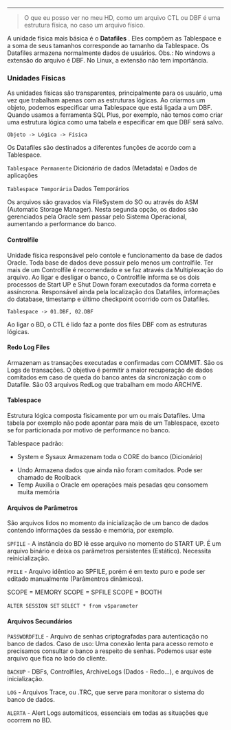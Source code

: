 --- 

> O que eu posso ver no meu HD, como um arquivo CTL ou DBF é uma estrutura física, no caso um arquivo físico.

A unidade física mais básica é o **Datafiles** . Eles compõem as Tablespace e a soma de seus tamanhos corresponde ao tamanho da Tablespace. Os Datafiles armazena normalmente dados de usuários.
Obs.: No windows a extensão do arquivo é DBF. No Linux, a extensão não tem importância.

### Unidades Físicas

As unidades físicas são transparentes, principalmente para os usuário, uma vez que trabalham apenas com as estruturas lógicas.
Ao criarmos um objeto, podemos especificar uma Tablespace que está ligada a um DBF. Quando usamos a ferramenta SQL Plus, por exemplo, não temos como criar uma estrutura lógica como uma tabela e especificar em que DBF será salvo.

	Objeto -> Lógica -> Física

Os Datafiles são destinados a diferentes funções de acordo com a Tablespace.

`Tablespace Permanente`
	Dicionário de dados (Metadata) e Dados de aplicações

`Tablespace Temporária`
	Dados Temporários

Os arquivos são gravados via FileSystem do SO ou através do ASM (Automatic Storage Manager). Nesta segunda opção, os dados são gerenciados pela Oracle sem passar pelo Sistema  Operacional, aumentando a performance do banco.

#### Controlfile

Unidade física responsável pelo contole e funcionamento da base de dados Oracle. Toda base de dados deve possuir pelo menos um controlfile. Ter mais de um Controlfile é recomendado e se faz através da Multiplexação do arquivo. Ao ligar e desligar o banco, o Controlfile informa se os dois processos de Start UP  e Shut Down foram executados da forma correta e assíncrona. Responsável ainda pela localização dos Datafiles, informações do database, timestamp e último checkpoint ocorrido com os Datafiles.

	Tablespace -> 01.DBF, 02.DBF

Ao ligar o BD, o CTL é lido faz a ponte dos files DBF com as estruturas lógicas.


#### Redo Log Files

Armazenam as transações executadas e confirmadas com COMMIT. São os Logs de transações. O objetivo é permitir a maior recuperação de dados comitados em caso de queda do banco antes da sincronização com o Datafile. São 03 arquivos RedLog que trabalham em modo ARCHIVE.

#### Tablespace

Estrutura lógica composta fisicamente por um ou mais Datafiles. Uma tabela por exemplo não pode apontar para mais de um Tablespace, exceto se for particionada por motivo de performance no banco.

Tablespace padrão: 
* System e Sysaux
	Armazenam toda o CORE do banco (Dicionário)
- Undo
	Armazena dados que ainda não foram comitados. Pode ser chamado de Roolback
- Temp
    Auxilia o Oracle em operações mais pesadas qeu consomem muita memória


#### Arquivos de Parâmetros

São arquivos lidos no momento da inicialização de um banco de dados contendo informações da sessão e memória, por exemplo.

`SPFILE`  -  A instância do BD lê esse arquivo no momento do START UP. É um arquivo binário e deixa os parâmetros persistentes (Estático). Necessita reinicialização.

`PFILE`  - Arquivo idêntico ao SPFILE, porém é em texto puro e pode ser editado manualmente (Parâmentros dinâmicos).

SCOPE = MEMORY
SCOPE = SPFILE
SCOPE = BOOTH

```ALTER SESSION SET```
```SELECT * from v$parameter```


#### Arquivos Secundários

`PASSWORDFILE`  - Arquivo de senhas criptografadas para autenticação no banco de dados. Caso de uso: Uma conexão lenta para acesso remoto e precisamos consultar o banco a respeito de senhas. Podemos usar este arquivo que fica no lado do cliente.

```BACKUP``` - DBFs, Controlfiles, ArchiveLogs (Dados - Redo...), e arquivos de inicialização.

```LOG```  - Arquivos  Trace, ou .TRC, que serve para monitorar o sistema do banco de dados.

```ALERTA``` - Alert Logs automáticos, essenciais em todas as situações que ocorrem no BD.

